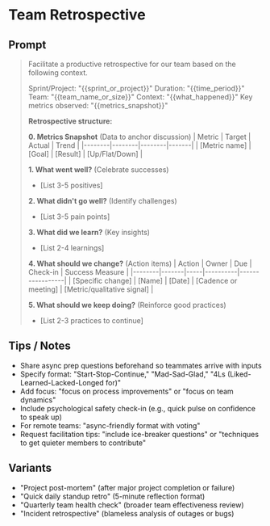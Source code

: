 # Team Retrospective

## Prompt
> Facilitate a productive retrospective for our team based on the following context.
>
> Sprint/Project: "{{sprint_or_project}}"
> Duration: "{{time_period}}"
> Team: "{{team_name_or_size}}"
> Context: "{{what_happened}}"
> Key metrics observed: "{{metrics_snapshot}}"
>
> **Retrospective structure:**
>
> **0. Metrics Snapshot** (Data to anchor discussion)
> | Metric | Target | Actual | Trend |
> |--------|--------|--------|-------|
> | [Metric name] | [Goal] | [Result] | [Up/Flat/Down] |
>
> **1. What went well?** (Celebrate successes)
> - [List 3-5 positives]
>
> **2. What didn't go well?** (Identify challenges)
> - [List 3-5 pain points]
>
> **3. What did we learn?** (Key insights)
> - [List 2-4 learnings]
>
> **4. What should we change?** (Action items)
> | Action | Owner | Due | Check-in | Success Measure |
> |--------|-------|-----|----------|-----------------|
> | [Specific change] | [Name] | [Date] | [Cadence or meeting] | [Metric/qualitative signal] |
>
> **5. What should we keep doing?** (Reinforce good practices)
> - [List 2-3 practices to continue]

## Tips / Notes
- Share async prep questions beforehand so teammates arrive with inputs
- Specify format: "Start-Stop-Continue," "Mad-Sad-Glad," "4Ls (Liked-Learned-Lacked-Longed for)"
- Add focus: "focus on process improvements" or "focus on team dynamics"
- Include psychological safety check-in (e.g., quick pulse on confidence to speak up)
- For remote teams: "async-friendly format with voting"
- Request facilitation tips: "include ice-breaker questions" or "techniques to get quieter members to contribute"

## Variants
- "Project post-mortem" (after major project completion or failure)
- "Quick daily standup retro" (5-minute reflection format)
- "Quarterly team health check" (broader team effectiveness review)
- "Incident retrospective" (blameless analysis of outages or bugs)
